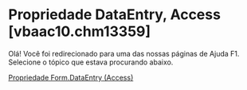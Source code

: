 
# Propriedade DataEntry, Access [vbaac10.chm13359]

Olá! Você foi redirecionado para uma das nossas páginas de Ajuda F1. Selecione o tópico que estava procurando abaixo.

[Propriedade Form.DataEntry (Access)](http://msdn.microsoft.com/library/0a970904-10f9-d0c3-24d1-0b988725bb38%28Office.15%29.aspx)
